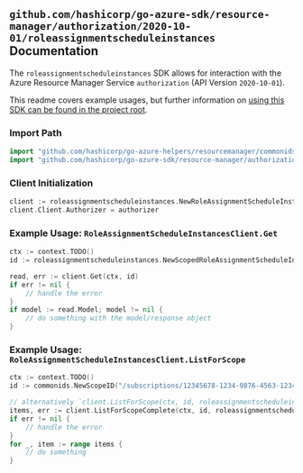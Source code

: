 
## `github.com/hashicorp/go-azure-sdk/resource-manager/authorization/2020-10-01/roleassignmentscheduleinstances` Documentation

The `roleassignmentscheduleinstances` SDK allows for interaction with the Azure Resource Manager Service `authorization` (API Version `2020-10-01`).

This readme covers example usages, but further information on [using this SDK can be found in the project root](https://github.com/hashicorp/go-azure-sdk/tree/main/docs).

### Import Path

```go
import "github.com/hashicorp/go-azure-helpers/resourcemanager/commonids"
import "github.com/hashicorp/go-azure-sdk/resource-manager/authorization/2020-10-01/roleassignmentscheduleinstances"
```


### Client Initialization

```go
client := roleassignmentscheduleinstances.NewRoleAssignmentScheduleInstancesClientWithBaseURI("https://management.azure.com")
client.Client.Authorizer = authorizer
```


### Example Usage: `RoleAssignmentScheduleInstancesClient.Get`

```go
ctx := context.TODO()
id := roleassignmentscheduleinstances.NewScopedRoleAssignmentScheduleInstanceID("/subscriptions/12345678-1234-9876-4563-123456789012/resourceGroups/some-resource-group", "roleAssignmentScheduleInstanceValue")

read, err := client.Get(ctx, id)
if err != nil {
	// handle the error
}
if model := read.Model; model != nil {
	// do something with the model/response object
}
```


### Example Usage: `RoleAssignmentScheduleInstancesClient.ListForScope`

```go
ctx := context.TODO()
id := commonids.NewScopeID("/subscriptions/12345678-1234-9876-4563-123456789012/resourceGroups/some-resource-group")

// alternatively `client.ListForScope(ctx, id, roleassignmentscheduleinstances.DefaultListForScopeOperationOptions())` can be used to do batched pagination
items, err := client.ListForScopeComplete(ctx, id, roleassignmentscheduleinstances.DefaultListForScopeOperationOptions())
if err != nil {
	// handle the error
}
for _, item := range items {
	// do something
}
```

